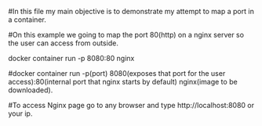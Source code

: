 #In this file my main objective is to demonstrate my attempt to map a port in a container. 


#On this example we going to map the port 80(http) on a nginx server so the user can access from outside.
 

docker container run -p 8080:80 nginx


#docker container run -p(port) 8080(exposes that port for the user access):80(internal port that nginx starts by default) nginx(image to be downloaded). 

#To access Nginx page go to any browser and type http://localhost:8080 or your ip.
